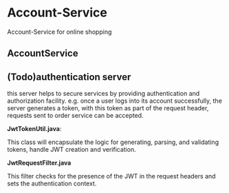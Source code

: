 # Account-Service
Account-Service for online shopping

## AccountService
## (Todo)authentication server
this server helps to secure services by providing authentication and authorization facility.
e.g. once a user logs into its account successfully, the server generates a token, with this token as part of the request header, requests sent to order service can be accepted.

**JwtTokenUtil.java**:

This class will encapsulate the logic for generating, parsing, and validating tokens, handle JWT creation and verification.

**JwtRequestFilter.java**

This filter checks for the presence of the JWT in the request headers and sets the authentication context.

